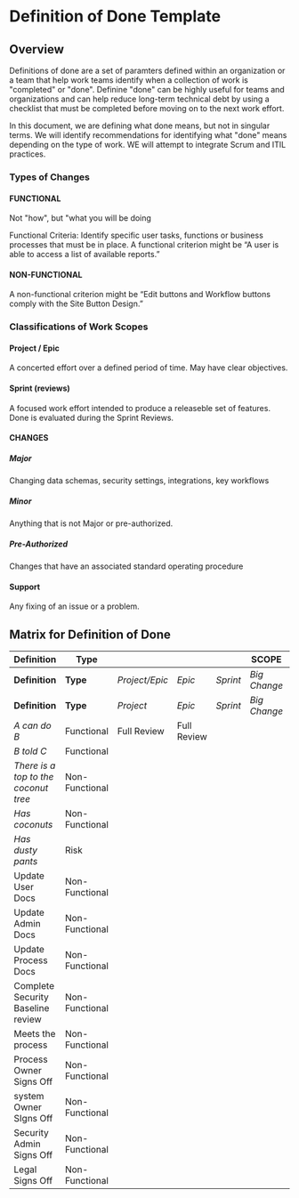 # Definition of Done Template

## Overview

Definitions of done are a set of paramters defined within an organization or a team that help work teams identify when a collection of work is "completed" or "done". Definine "done" can be highly useful for teams and organizations and can help reduce long-term technical debt by using a checklist that must be completed before moving on to the next work effort. 

In this document, we are defining what done means, but not in singular terms. We will identify recommendations for identifying what "done" means depending on the type of work. WE will attempt to integrate Scrum and ITIL practices.

### Types of Changes

#### FUNCTIONAL

Not "how", but "what you will be doing

Functional Criteria: Identify specific user tasks, functions or business processes that must be in place. A functional criterion might be “A user is able to access a list of available reports.”

#### NON-FUNCTIONAL

A non-functional criterion might be “Edit buttons and Workflow buttons comply with the Site Button Design.”

### Classifications of Work Scopes

#### Project / Epic

A concerted effort over a defined period of time. May have clear objectives.

#### Sprint (reviews)

A focused work effort intended to produce a releaseble set of features. Done is evaluated during the Sprint Reviews.

#### CHANGES

##### Major

Changing data schemas, security settings, integrations, key workflows

##### Minor

Anything that is not Major or pre-authorized.

##### Pre-Authorized

Changes that have an associated standard operating procedure

#### Support

Any fixing of an issue or a problem.

## Matrix for Definition of Done

|	**Definition**	|	**Type**	|	|	|	|	**SCOPE**	|	|	|	|
| ----- | ----- | ----- | ----- | ----- | ----- | ----- | ----- | ----- |
|	**Definition**	|	**Type**	|	_Project/Epic_	|	_Epic_	|	_Sprint_	|	_Big Change_	|	_Small Change_	|	_Tiny Change_	|	_Support Service_	|
|	**Definition**	|	**Type**	|	_Project_	|	_Epic_	|	_Sprint_	|	_Big Change_	|	_Small Change_	|	_Small Change_	|	_Support Service_	|
|	_A can do B_	|	Functional	|	Full Review	|	Full Review	|		|		|		|		|
|	_B told C_	|	Functional	|	|	|		|		|		|		|
|	_There is a top to the coconut tree_	|	Non-Functional	|	|	|		|		|		|		|
|	_Has coconuts_	|	Non-Functional	|	|	|		|		|		|		|
|	_Has dusty pants_	|	Risk	|	|	|		|		|		|		|
|	Update User Docs	|	Non-Functional	|	|	|		|		|		|		|
|	Update Admin Docs	|	Non-Functional	|	|	|		|		|		|		|
|	Update Process Docs	|	Non-Functional	|	|	|		|		|		|		|
|	Complete Security Baseline review	|	Non-Functional	|	|	|		|		|		|		|
|	Meets the process	|	Non-Functional	|	|	|		|		|		|		|
|	Process Owner Signs Off	|	Non-Functional	|	|	|		|		|		|		|
|	system Owner SIgns Off	|	Non-Functional	|	|	|		|		|		|		|
|	Security Admin Signs Off	|	Non-Functional	|	|	|		|		|		|		|
|	Legal Signs Off	|	Non-Functional	|	|	|		|		|		|		|
